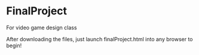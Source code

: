 # FinalProject
For video game design class

After downloading the files, just launch finalProject.html into any browser to begin!